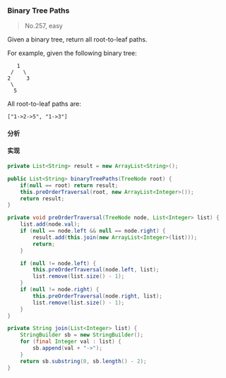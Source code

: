 ### Binary Tree Paths

> No.257, easy

Given a binary tree, return all root-to-leaf paths.

For example, given the following binary tree:

```
   1
 /   \
2     3
 \
  5
```

All root-to-leaf paths are:

```
["1->2->5", "1->3"]
```

#### 分析

#### 实现

```java
private List<String> result = new ArrayList<String>();

public List<String> binaryTreePaths(TreeNode root) {
    if(null == root) return result;
    this.preOrderTraversal(root, new ArrayList<Integer>());
    return result;
}

private void preOrderTraversal(TreeNode node, List<Integer> list) {
    list.add(node.val);
    if (null == node.left && null == node.right) {
        result.add(this.join(new ArrayList<Integer>(list)));
        return;
    }

    if (null != node.left) {
        this.preOrderTraversal(node.left, list);
        list.remove(list.size() - 1);
    }
    if (null != node.right) {
        this.preOrderTraversal(node.right, list);
        list.remove(list.size() - 1);
    }
}

private String join(List<Integer> list) {
    StringBuilder sb = new StringBuilder();
    for (final Integer val : list) {
        sb.append(val + "->");
    }
    return sb.substring(0, sb.length() - 2);
}
```
